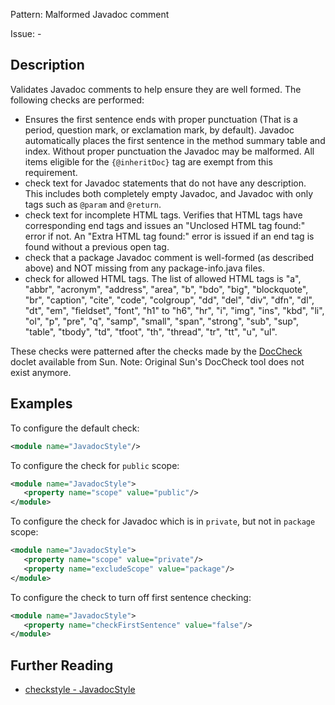Pattern: Malformed Javadoc comment

Issue: -

## Description

Validates Javadoc comments to help ensure they are well formed. The following checks are performed: 

  - Ensures the first sentence ends with proper punctuation (That is a period, question mark, or exclamation mark, by default). Javadoc automatically places the first sentence in the method summary table and index. Without proper punctuation the Javadoc may be malformed. All items eligible for the `{@inheritDoc}` tag are exempt from this requirement. 
  - check text for Javadoc statements that do not have any description. This includes both completely empty Javadoc, and Javadoc with only tags such as `@param` and `@return`. 
  - check text for incomplete HTML tags. Verifies that HTML tags have corresponding end tags and issues an "Unclosed HTML tag found:" error if not. An "Extra HTML tag found:" error is issued if an end tag is found without a previous open tag. 
  - check that a package Javadoc comment is well-formed (as described above) and NOT missing from any package-info.java files. 
  - check for allowed HTML tags. The list of allowed HTML tags is "a", "abbr", "acronym", "address", "area", "b", "bdo", "big", "blockquote", "br", "caption", "cite", "code", "colgroup", "dd", "del", "div", "dfn", "dl", "dt", "em", "fieldset", "font", "h1" to "h6", "hr", "i", "img", "ins", "kbd", "li", "ol", "p", "pre", "q", "samp", "small", "span", "strong", "sub", "sup", "table", "tbody", "td", "tfoot", "th", "thread", "tr", "tt", "u", "ul". 

These checks were patterned after the checks made by the [DocCheck](http://maven-doccheck.sourceforge.net/) doclet available from Sun. Note: Original Sun's DocCheck tool does not exist anymore. 

## Examples

To configure the default check: 


```xml
<module name="JavadocStyle"/>
```
        

To configure the check for `public` scope: 


```xml
<module name="JavadocStyle">
   <property name="scope" value="public"/>
</module>
```
        

To configure the check for Javadoc which is in `private`, but not in `package` scope: 


```xml
<module name="JavadocStyle">
   <property name="scope" value="private"/>
   <property name="excludeScope" value="package"/>
</module>
```
        

To configure the check to turn off first sentence checking: 


```xml
<module name="JavadocStyle">
   <property name="checkFirstSentence" value="false"/>
</module>
```

## Further Reading

* [checkstyle - JavadocStyle](http://checkstyle.sourceforge.net/config_javadoc.html#JavadocStyle)
